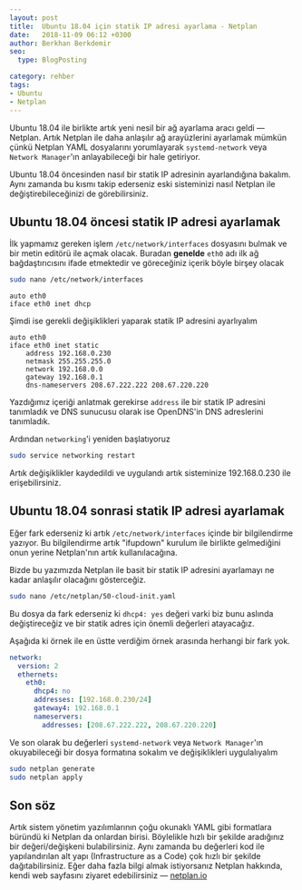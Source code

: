 ```yaml
---
layout: post
title:  Ubuntu 18.04 için statik IP adresi ayarlama - Netplan
date:   2018-11-09 06:12 +0300
author: Berkhan Berkdemir
seo:
  type: BlogPosting

category: rehber
tags:
- Ubuntu
- Netplan
---
```


Ubuntu 18.04 ile birlikte artık yeni nesil bir ağ ayarlama aracı geldi &mdash;
Netplan. Artık Netplan ile daha anlaşılır ağ arayüzlerini ayarlamak mümkün çünkü
Netplan YAML dosyalarını yorumlayarak `systemd-network` veya
`Network Manager`'ın anlayabileceği bir hale getiriyor.

Ubuntu 18.04 öncesinden nasıl bir statik IP adresinin ayarlandığına bakalım.
Aynı zamanda bu kısmı takip ederseniz eski sisteminizi nasıl Netplan ile
değiştirebileceğinizi de görebilirsiniz.

## Ubuntu 18.04 öncesi statik IP adresi ayarlamak

İlk yapmamız gereken işlem `/etc/network/interfaces` dosyasını bulmak ve
bir metin editörü ile açmak olacak. Buradan **genelde** `eth0` adı ilk ağ
bağdaştırıcısını ifade etmektedir ve göreceğiniz içerik böyle birşey olacak

```bash
sudo nano /etc/network/interfaces
```

```
auto eth0
iface eth0 inet dhcp
```

Şimdi ise gerekli değişiklikleri yaparak statik IP adresini ayarlıyalım

```
auto eth0
iface eth0 inet static
    address 192.168.0.230
    netmask 255.255.255.0
    network 192.168.0.0
    gateway 192.168.0.1
    dns-nameservers 208.67.222.222 208.67.220.220
```

Yazdığımız içeriği anlatmak gerekirse `address` ile bir statik IP adresini
tanımladık ve DNS sunucusu olarak ise OpenDNS'in DNS adreslerini tanımladık.

Ardından `networking`'i yeniden başlatıyoruz

```bash
sudo service networking restart
```

Artık değişiklikler kaydedildi ve uygulandı artık sisteminize 192.168.0.230 ile
erişebilirsiniz.

## Ubuntu 18.04 sonrasi statik IP adresi ayarlamak

Eğer fark ederseniz ki artık `/etc/network/interfaces` içinde bir bilgilendirme
yazıyor. Bu bilgilendirme artık "ifupdown" kurulum ile birlikte gelmediğini onun
yerine Netplan'nın artık kullanılacağına.

Bizde bu yazımızda Netplan ile basit bir statik IP adresini ayarlamayı ne kadar
anlaşılır olacağını gösterceğiz.

```bash
sudo nano /etc/netplan/50-cloud-init.yaml
```

Bu dosya da fark ederseniz ki `dhcp4: yes` değeri varki biz bunu aslında
değiştireceğiz ve bir statik adres için önemli değerleri atayacağız.

Aşağıda ki örnek ile en üstte verdiğim örnek arasında herhangi bir fark yok.

```yaml
network:
  version: 2
  ethernets:
    eth0:
      dhcp4: no
      addresses: [192.168.0.230/24]
      gateway4: 192.168.0.1
      nameservers:
        addresses: [208.67.222.222, 208.67.220.220]
```

Ve son olarak bu değerleri `systemd-network` veya
`Network Manager`'ın okuyabileceği bir dosya formatına sokalım ve değişiklikleri
uygulalıyalım

```bash
sudo netplan generate
sudo netplan apply
```

## Son söz

Artık sistem yönetim yazılımlarının çoğu okunaklı YAML gibi formatlara büründü
ki Netplan da onlardan birisi. Böylelikle hızlı bir şekilde aradığınız bir
değeri/değişkeni bulabilirsiniz. Aynı zamanda bu değerleri kod ile
yapılandırılan alt yapı (Infrastructure as a Code) çok hızlı bir şekilde
dağıtabilirsiniz. Eğer daha fazla bilgi almak istiyorsanız Netplan hakkında,
kendi web sayfasını ziyaret edebilirsiniz &mdash;
[netplan.io](https://netplan.io)
